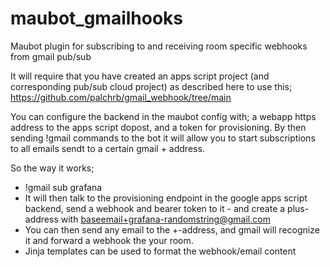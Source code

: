 # maubot_gmailhooks
Maubot plugin for subscribing to and receiving room specific webhooks from gmail pub/sub

It will require that you have created an apps script project (and corresponding pub/sub cloud project) as described here to use this; https://github.com/palchrb/gmail_webhook/tree/main

You can configure the backend in the maubot config with; a webapp https address to the apps script dopost, and a token for provisioning.
By then sending !gmail commands to the bot it will allow you to start subscriptions to all emails sendt to a certain gmail + address.

So the way it works;
- !gmail sub grafana
- It will then talk to the provisioning endpoint in the google apps script backend, send a webhook and bearer token to it - and create a plus-address with baseemail+grafana-randomstring@gmail.com
- You can then send any email to the +-address, and gmail will recognize it and forward a webhook the your room.
- Jinja templates can be used to format the webhook/email content
